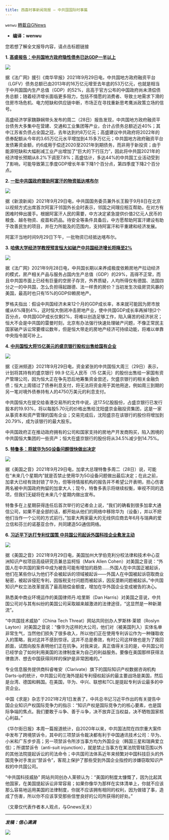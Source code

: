 ```yaml
---
title: 西喜时事新闻简报 — 中共国国际时事篇
---
```

`wenwu` [轉載自GNews](https://gnews.org/zh-hans/1563214/)

- **编译：wenwu**


您若想了解全文报导内容，请点击标题链接

**1. [高盛报告：中共国地方政府隐性债务已达GDP一半以上](https://www.rfi.fr/cn/%E4%B8%AD%E5%9B%BD/20210929-%E9%AB%98%E7%9B%9B%E6%8A%A5%E5%91%8A-%E4%B8%AD%E5%9B%BD%E5%9C%B0%E6%96%B9%E6%94%BF%E5%BA%9C%E9%9A%90%E6%80%A7%E5%80%BA%E5%8A%A1%E5%B7%B2%E8%BE%BEgdp%E4%B8%80%E5%8D%8A%E4%BB%A5%E4%B8%8A)**

![](https://assets.gnews.org/wp-content/uploads/2021/09/tempsnip159.png)

据《法广网》援引《南华早报》2021年9月29日电，中共国地方政府融资平台（LGFV）债务总额已由2013年的16万亿元增至去年底的53万亿元，也就是相当于中共国国内生产总值（GDP）的52%，且高于官方公布的中国政府尚未清偿债务总额；随着经济增长面临更多阻力，包括不情愿的消费者、导致土地需求下滑的住房市场危机、电力短缺和供应链中断，市场正在寻找重新思考鹰派政策立场的信号。

高盛经济学家魏静娴带头发布的周二（28日）报告发现，中共国地方政府融资平台债务大多集中在营建、交通和工业集团等产业，合计占债务总额近近40%；其中江苏省负债占全国之冠，去年达到约8万亿元；高盛建议中共政府将2022年的债券配额从今年的3.65万亿元水平增加到4.15多万亿元；中共国地方政府融资平台发债筹资金额，约6成用于偿还2020至2021年到期债务，而非用于新投资；由于能源短缺和大幅削减工业产出增加了“巨大的下行压力”，因此将中共国2021年的经济增长预期从8.2%下调至7.8%；高盛估计，多达44%的中共国工业活动受到了影响，可能导致第三季度GDP增长年率下降1个百分点，第四季度下降2个百分点。

**2. [一批中共国政府援助阿富汗的物资抵达喀布尔](https://news.sina.com.cn/c/2021-09-29/doc-iktzqtyt8883115.shtml)**

![](https://assets.gnews.org/wp-content/uploads/2021/09/unnamed-2021-09-29T192331.291.png)

据《新浪新闻》2021年9月29日电，中共国国务委员兼外长王毅于9月8日在北京以视频方式出席首次阿富汗邻国外长会时表示，邻国之间理应相互帮助，在对方有困难时伸出援手。根据阿富汗人民的需要，中方决定紧急提供价值2亿元人民币的粮食、越冬物资、疫苗和药品。待安全等条件具备后，中方愿帮助阿富汗建设有助于改善民生的项目，并在力所能及的范围内，支持阿富汗和平重建和经济发展。

阿富汗当地时间9月29日下午，一批物资已经抵达喀布尔。

**3. [哈佛大学经济学教授预言恒大如破产中共国经济增长将降至2%](https://www.rfi.fr/cn/%E4%B8%AD%E5%9B%BD/20210928-%E5%93%88%E4%BD%9B%E5%A4%A7%E5%AD%A6%E7%BB%8F%E6%B5%8E%E5%AD%A6%E6%95%99%E6%8E%88%E9%A2%84%E8%A8%80%E6%81%92%E5%A4%A7%E5%A6%82%E7%A0%B4%E4%BA%A7%E4%B8%AD%E5%9B%BD%E7%BB%8F%E6%B5%8E%E5%A2%9E%E9%95%BF%E5%B0%86%E9%99%8D%E8%87%B32)**

![](https://assets.gnews.org/wp-content/uploads/2021/09/tempsnip·160.png)

据《法广网》2021年9月28日电，中共国长期以来养成极度依赖房地产拉动经济的模式，房产相关产品与服务占国内生产总值（GDP）的29%，高得不正常，而且中共国市面上已经有巨量的空房子存货，外界质疑，人均所得仅有德国、法国四分之一的中共国，怎么负担得起跟德、法一样贵的房价？当初发生次级房贷风暴的美国，最高时也只有15%的GDP仰赖房地产。

罗格夫指出：假设中共国经济未来12个月的GDP成长率，本来就可能因为房市放缓从6%降到4%，这时恒大倒闭冲击房地产业，使中共国GDP成长率再掉1到2个百分点，中共国GDP成长仅剩2%，将难以创造足够工作，陷入痛苦的经济状况；恒大不会是中共国的雷曼时刻，北京有办法强行快速处理破产问题，不像正常民主国家破产诉讼常要缠讼数年，但是恒大带走的房地产经济可持续动能，将难以单靠中央指令就可补上。

**4. [中共国恒大将15亿美元的盛京银行股权出售给国有企业](https://www.channelnewsasia.com/business/china-evergrande-sell-shengjing-bank-2209071)**

![](https://assets.gnews.org/wp-content/uploads/2021/09/unnamed-2021-09-29T192700.572.png)

据《亚洲频道》2021年9月29日电，资金紧张的中共国恒大周三（29日）表示，计划将其持有的盛京银行 99.9 亿元人民币（15 亿美元）的股份出售给一家国有资产管理公司，因为恒大正在争先恐后地筹集资金尝还，欠盛京银行的相关金融负债；恒大上周错过了债券利息支付，将无法将资金用于其他用途，例如周三到期的另一笔对境外债券持有人的4750万美元的利息支付。

中共国恒大在提交给香港交易所的文件中说，这17.5亿股股份，占盛京银行已发行股本的19.93%，将以每股5.70元的价格出售给沈阳盛京金融投资集团，这是一家从事资本和资产管理的国有企业；交易完成后，沈阳盛京在该银行的股份将增加到20.79%，成为该银行的最大股东。

中共国政府正在推动政府拥有的公司和国家支持的房地产开发商购买，陷入困境的中共国恒大集团的一些资产；恒大在盛京银行的股份将从34.5%减少到14.75%。

**5. [特鲁多：将就华为5G设备问题很快做出决定](https://www.voachinese.com/a/canada-to-decide-on-huawei-soon-20210928/6249386.html)**

![](https://assets.gnews.org/wp-content/uploads/2021/09/unnamed-2021-09-29T192818.587.png)

据《美国之音》2021年9月29日电，加拿大总理特鲁多周二（28日）说，可能在“未来几个星期内”就是否禁止使用华为5G设备问题做出最后决定；在此之前，加拿大已经有效封锁了华为，但等待情报机构的报告并不希望公开表明，担心伤害两名被中共国政府拘留的加拿大人；现今，特鲁多表示将继续权衡，审视不同的选项，但我们无疑将在未来几个星期内做出宣布。

特鲁多在上星期获得连任后首次举行的记者会上说，“我们的确看到很多加拿大通信公司，如果不是全部的话，都开始从他们的网络中移除华为（设备），并以不把他们当作一个公司的方式前行。”加拿大两家最大的无线供应商去年6月与瑞典的爱立信和芬兰的诺基亚合作，共同建造5G通信网络。

**6. [习近平下达打专利仗国策 中共国公司起诉外国科技企业愈发主动](https://www.voachinese.com/a/china-intellectual-property-litigations-20210928/6249874.html)**

![](https://assets.gnews.org/wp-content/uploads/2021/09/unnamed-2021-09-29T192938.352.png)

据《美国之音》2021年9月29日电，美国加州大学伯克利分校法律和技术中心亚洲知识产权项目高级研究员兼总监柯恒（Mark Allen Cohen）对美国之音说：“外国人在中共国的案件中成为被告可能有增加的趋势……外国人在中共国正被起诉，他们在某些你认为他们不会被起诉的领域被起诉——外国人在中国被起诉窃取商业秘密，被起诉侵犯专利，因版税支付问题而被起诉，因反垄断问题被起诉。”中共国知识产权立法改革提高了最高赔偿金额度，增加在华外国企业变成被告的决心。

熟悉美中商业环境运作的美国律师丹.哈里斯（Dan Harris）对美国之音说，中共国公司对与其有纠纷的美国公司采取越来越激进的法律途径，“这显然是一种新潮流”。

“中共国技术威胁”（China Tech Threat）网站共同创办人罗斯林·莱顿（Roslyn Layton）对美国之音说：“像华为这样的大公司，他们对（被美国列入）实体名单非常生气，当然他们损失了很多收入，所以他们正在使用专利诉讼作为一种赚取收入的策略，我对这并不感到惊讶。这并不总是奏效，有时公司这样做也是为了挽回颜面，试图向股东表明他们正在抗争。对我来说，真正值得关注的是，中共国公司已经学会了如何利用美国的法律制度来为自己的利益服务。要像在美国那样获得法律救济、想去中国获得同样的保护是非常困难的。”

专业信息服务提供商科睿唯安（Clarivate）旗下的国际知识产权数据咨询机构Darts-ip的统计，中共国公司在海外提起专利侵权起诉的最主要战场是美国，然后是台湾、德国和韩国。在美国，华为、中兴、联想和TCL是提起专利诉讼最多的中资企业。

中国《求是》杂志于2021年2月1日发表了，中共总书记习近平作出的有关提告中国企业知识产权国际竞争力的指示：“知识产权是国际竞争力的核心要素，也是国际争端的焦点。我们要敢于斗争、善于斗争，决不放弃正当权益，决不牺牲国家核心利益。”

《华尔街日报》本周一篇报道统计，自2020年以来，中共国法院在四宗重大案件中发布了跨境禁诉令，其中的三项禁诉令裁决都有利于中国通讯技术公司：华为、小米和广东步步高；另一项禁诉令所涉当事方均为外国企业（韩国三星和瑞典爱立信）；所谓禁诉令（anti-suit injunction），就是禁止当事方在某法院管辖范围以外的其他法院提起诉讼的司法命令；中共国司法体系近年来频繁对中国科技巨头的外国竞争对手发出“禁诉令”，客观上保护了那些受到外国企业指控的涉嫌窃取知识产权的中共国公司。

“中共国科技威胁” 网站共同创办人莱顿认为：“美国的制度太慷慨了，因为比起其他国家，在美国提起诉讼非常容易；如果你像华为那样在实体清单上，你就不应该那么容易地运用美国的法律制度，你就不应该拥有相同的权利，因为做错了事，造成了伤害，所以你不应该享受那些信誉良好的公司所获得的好处。”

（文章仅代表作者本人观点，与Gnews无关）

* * *

***发稿：信心满满***

![](https://assets.gnews.org/wp-content/uploads/2021/09/GNEWS_CH.-2.jpeg)
